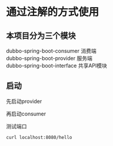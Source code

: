 # 通过注解的方式使用

## 本项目分为三个模块
dubbo-spring-boot-consumer 消费端  
dubbo-spring-boot-provider 服务端   
dubbo-spring-boot-interface 共享API模块 

## 启动
先启动provider

再启动consumer

测试端口
```
curl localhost:8080/hello
```